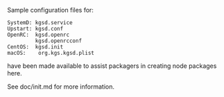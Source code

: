 Sample configuration files for:
```
SystemD: kgsd.service
Upstart: kgsd.conf
OpenRC:  kgsd.openrc
         kgsd.openrcconf
CentOS:  kgsd.init
macOS:    org.kgs.kgsd.plist
```
have been made available to assist packagers in creating node packages here.

See doc/init.md for more information.
